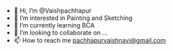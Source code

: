 - 👋 Hi, I’m @Vaishpachhapur
- 👀 I’m interested in Painting and Sketching
- 🌱 I’m currently learning BCA
- 💞️ I’m looking to collaborate on ...
- 📫 How to reach me pachhapurvaishnavi@gmail.com

<!---
Vaishpachhapur/Vaishpachhapur is a ✨ special ✨ repository because its `README.md` (this file) appears on your GitHub profile.
You can click the Preview link to take a look at your changes.
--->
